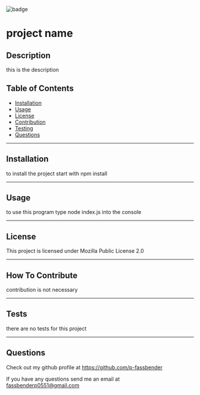  ![badge](<https://img.shields.io/badge/License-Mozilla Public License 2.0-blue>)

# project name

## Description
this is the description

## Table of Contents
- [Installation](#installation)
- [Usage](#usage)
- [License](#license)
- [Contribution](#how-to-contribute)
- [Testing](#tests)
- [Questions](#questions)

---

## Installation
to install the project start with npm install

---

## Usage
to use this program type node index.js into the console

---

## License
This project is licensed under Mozilla Public License 2.0

---

## How To Contribute
contribution is not necessary

---

## Tests
there are no tests for this project

---

## Questions
Check out my github profile at <https://github.com/p-fassbender>

If you have any questions send me an email at fassbenderp0551@gmail.com
